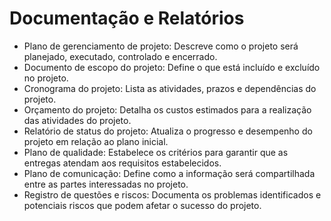 # Documentação e Relatórios
- Plano de gerenciamento de projeto: Descreve como o projeto será planejado, executado, controlado e encerrado.
- Documento de escopo do projeto: Define o que está incluído e excluído no projeto.
- Cronograma do projeto: Lista as atividades, prazos e dependências do projeto.
- Orçamento do projeto: Detalha os custos estimados para a realização das atividades do projeto.
- Relatório de status do projeto: Atualiza o progresso e desempenho do projeto em relação ao plano inicial.
- Plano de qualidade: Estabelece os critérios para garantir que as entregas atendam aos requisitos estabelecidos.
- Plano de comunicação: Define como a informação será compartilhada entre as partes interessadas no projeto.
- Registro de questões e riscos: Documenta os problemas identificados e potenciais riscos que podem afetar o sucesso do projeto.
